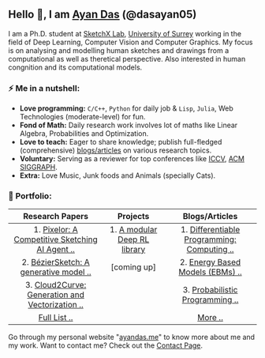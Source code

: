 ## Hello 👋, I am [Ayan Das](https://ayandas.me) (@dasayan05)

I am a Ph.D. student at [SketchX Lab](http://sketchx.ai/), [University of Surrey](http://surrey.ac.uk/) working in the field of Deep Learning, Computer Vision and Computer Graphics. My focus is on analysing and modelling human sketches and drawings from a computational as well as theretical perspective. Also interested in human congnition and its computational models.

### ⚡️ Me in a nutshell:

- **Love programming:** `C/C++`, `Python` for daily job & `Lisp`, `Julia`, Web Technologies (moderate-level) for fun.
- **Fond of Math:** Daily research work involves lot of maths like Linear Algebra, Probabilities and Optimization.
- **Love to teach:** Eager to share knowledge; publish full-fledged (comprehensive) [blogs/articles](https://ayandas.me/blogs.html) on various research topics.
- **Voluntary:** Serving as a reviewer for top conferences like [ICCV](http://iccv2021.thecvf.com/), [ACM SIGGRAPH](https://www.siggraph.org/).
- **Extra:** Love Music, Junk foods and Animals (specially Cats).

### 📝 Portfolio:

|                     **Research Papers**                      |                         **Projects**                         |                      **Blogs/Articles**                      |
| :----------------------------------------------------------: | :----------------------------------------------------------: | :----------------------------------------------------------: |
| 1. [Pixelor: A Competitive Sketching AI Agent ..](https://ayandas.me/pubs/2020/07/30/pub-8.html) | 1. [A modular Deep RL library](https://github.com/dasayan05/rlx) | 1. [Differentiable Programming: Computing ..](https://ayandas.me/blog-tut/2020/09/08/differentiable-programming.html) |
| 2. [BézierSketch: A generative model ..](https://ayandas.me/pubs/2020/05/22/pub-7.html) |                         [coming up]                          | 2. [Energy Based Models (EBMs) ..](https://ayandas.me/blog-tut/2020/08/13/energy-based-models-one.html) |
| 3. [Cloud2Curve: Generation and Vectorization ..](https://ayandas.me/pubs/2021/03/01/pub-9.html) | | 3. [Probabilistic Programming ..](https://ayandas.me/blog-tut/2020/05/05/probabilistic-programming.html) |
|         [Full List ..](https://ayandas.me/pubs.html)         |                                                              |           [More ..](https://ayandas.me/blogs.html)           |

Go through my personal website "[ayandas.me](https://ayandas.me/)" to know more about me and my work. Want to contact me? Check out the [Contact Page](https://ayandas.me/contact.html).
